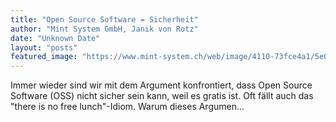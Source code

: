 ```yaml
---
title: "Open Source Software = Sicherheit"
author: "Mint System GmbH, Janik von Rotz"
date: "Unknown Date"
layout: "posts"
featured_image: "https://www.mint-system.ch/web/image/4110-73fce4a1/5e08f5a0ad6badbed8b60617_a1bfa4bb08384e1aa414cada9a6d5e0b.jpeg"
---
```


Immer wieder sind wir mit dem Argument konfrontiert, dass Open Source Software (OSS) nicht sicher sein kann, weil es gratis ist. Oft fällt auch das "there is no free lunch"-Idiom. Warum dieses Argumen...

